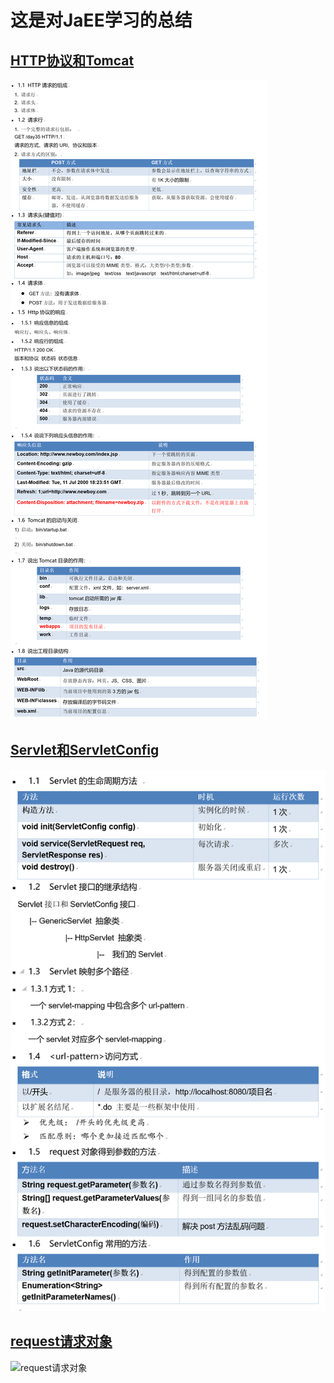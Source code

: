 # 这是对JaEE学习的总结
## [HTTP协议和Tomcat](HTTP协议&Tomcat.md)
![HTTP协议和Tomcat](img/HTTP协议和Tomcat.png "HTTP协议和Tomcat")  

## [Servlet和ServletConfig](Servlet和ServletConfig.md)  
![Servlet和ServletConfig](img/Servlet和ServletConfig.png "Servlet和ServletConfig")  

## [request请求对象](request请求对象.md)  
![request请求对象](img/request请求对象.png "request请求对象")  


